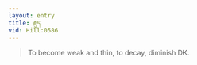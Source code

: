 ```yaml
---
layout: entry
title: རྗུད་
vid: Hill:0586
---
```

> To become weak and thin, to decay, diminish DK.
